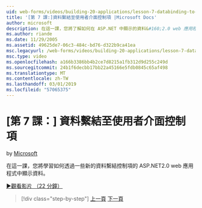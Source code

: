 ```yaml
---
uid: web-forms/videos/building-20-applications/lesson-7-databinding-to-user-interface-controls
title: '[第 7 課:]資料繫結至使用者介面控制項 |Microsoft Docs'
author: microsoft
description: 在這一課，您將了解如何在 ASP.NET 中顯示的資料&#160;2.0 web 應用程式可以透過一些新的資料繫結控制項。
ms.author: riande
ms.date: 11/29/2005
ms.assetid: 49625de7-06c3-484c-bd76-d322b9ca41ea
msc.legacyurl: /web-forms/videos/building-20-applications/lesson-7-databinding-to-user-interface-controls
msc.type: video
ms.openlocfilehash: a166b3386bb4b2ce7d8215a1fb312d9d255c249d
ms.sourcegitcommit: 24b1f6decbb17bb22a45166e5fdb0845c65af498
ms.translationtype: MT
ms.contentlocale: zh-TW
ms.lasthandoff: 03/01/2019
ms.locfileid: "57065375"
---
```

<a name="lesson-7-databinding-to-user-interface-controls"></a>[第 7 課：] 資料繫結至使用者介面控制項
====================
by [Microsoft](https://github.com/microsoft)

在這一課，您將學習如何透過一些新的資料繫結控制項的 ASP.NET2.0 web 應用程式中顯示資料。

[&#9654;觀看影片 （22 分鐘）](https://channel9.msdn.com/Blogs/ASP-NET-Site-Videos/lesson-7-databinding-to-user-interface-controls)

> [!div class="step-by-step"]
> [上一頁](lesson-6-working-with-stylesheets-and-master-pages.md)
> [下一頁](lesson-8-working-with-the-gridview-and-formview.md)
